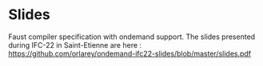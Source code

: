 # Slides
Faust compiler specification with ondemand support. The slides presented during IFC-22 in Saint-Etienne are here : https://github.com/orlarey/ondemand-ifc22-slides/blob/master/slides.pdf
